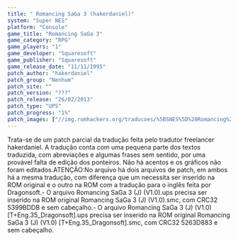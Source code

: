 ```yaml
---
title: " Romancing SaGa 3 (hakerdaniel)"
system: "Super NES"
platform: "Console"
game_title: "Romancing SaGa 3"
game_category: "RPG"
game_players: "1"
game_developer: "Squaresoft"
game_publisher: "Squaresoft"
game_release_date: "11/11/1995"
patch_author: "hakerdaniel"
patch_group: "Nenhum"
patch_site: ""
patch_version: "???"
patch_release: "26/02/2013"
patch_type: "UPS"
patch_progress: "1%"
patch_images: ["//img.romhackers.org/traducoes/%5BSNES%5D%20Romancing%20SaGa%203%20-%20hakerdaniel%20-%201.png","//img.romhackers.org/traducoes/%5BSNES%5D%20Romancing%20SaGa%203%20-%20hakerdaniel%20-%202.png","//img.romhackers.org/traducoes/%5BSNES%5D%20Romancing%20SaGa%203%20-%20hakerdaniel%20-%203.png"]
---
```

Trata-se de um patch parcial da tradução feita pelo tradutor freelancer hakerdaniel. A tradução conta com uma pequena parte dos textos traduzida, com abreviações e algumas frases sem sentido, por uma provável falta de edição dos ponteiros. Não há acentos e os gráficos não foram editados.ATENÇÃO:No arquivo há dois arquivos de patch, em ambos há a mesma tradução, com diferença que um necessita ser inserido na ROM original e o outro na ROM com a tradução para o inglês feita por Dragonsoft.- O arquivo Romancing SaGa 3 (J) (V1.0).ups precisa ser inserido na ROM original Romancing SaGa 3 (J) (V1.0).smc, com CRC32 5399BDDB e sem cabeçalho.- O arquivo Romancing SaGa 3 (J) (V1.0) [T+Eng.35_Dragonsoft].ups precisa ser inserido na ROM original Romancing SaGa 3 (J) (V1.0) [T+Eng.35_Dragonsoft].smc, com CRC32 5263D883 e sem cabeçalho.